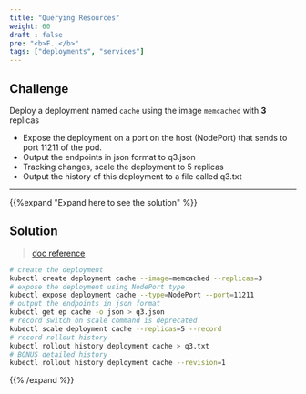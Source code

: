 ```yaml
---
title: "Querying Resources"
weight: 60
draft : false
pre: "<b>F. </b>"
tags: ["deployments", "services"] 
---
```

## Challenge

Deploy a deployment named `cache` using the image `memcached` with **3** replicas

- Expose the deployment on a port on the host (NodePort) that sends to port 11211 of the pod.
- Output the endpoints in json format to q3.json
- Tracking changes, scale the deployment to 5 replicas
- Output the history of this deployment to a file called q3.txt

---
{{%expand "Expand here to see the solution" %}}
## Solution

> [doc reference](https://kubernetes.io/docs/concepts/workloads/controllers/deployment/)

```bash
# create the deployment
kubectl create deployment cache --image=memcached --replicas=3
# expose the deployment using NodePort type
kubectl expose deployment cache --type=NodePort --port=11211
# output the endpoints in json format
kubectl get ep cache -o json > q3.json
# record switch on scale command is deprecated
kubectl scale deployment cache --replicas=5 --record
# record rollout history
kubectl rollout history deployment cache > q3.txt
# BONUS detailed history
kubectl rollout history deployment cache --revision=1
```
{{% /expand %}}
